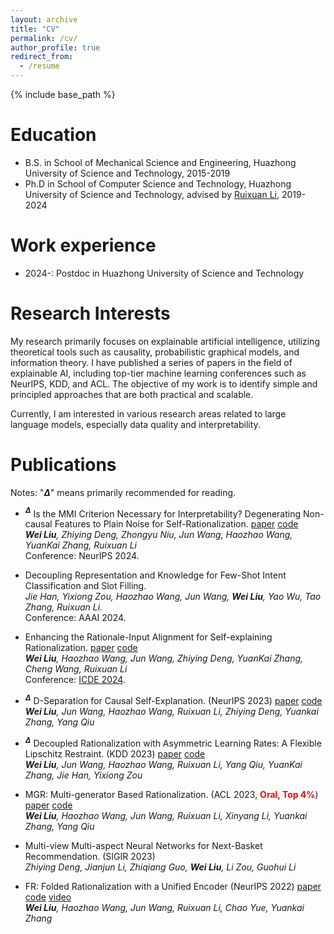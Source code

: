 ```yaml
---
layout: archive
title: "CV"
permalink: /cv/
author_profile: true
redirect_from:
  - /resume
---
```


{% include base_path %}

Education
======
* B.S. in School of Mechanical Science and Engineering, Huazhong University of Science and Technology, 2015-2019
* Ph.D in School of Computer Science and Technology, Huazhong University of Science and Technology, advised by [Ruixuan Li](http://idc.hust.edu.cn/rxli/index.html), 2019-2024

Work experience
======
* 2024-: Postdoc in Huazhong University of Science and Technology

Research Interests
======
 My research primarily focuses on explainable artificial intelligence, utilizing theoretical tools such as causality, probabilistic graphical models, and information theory. I have published a series of papers in the field of explainable AI, including top-tier machine learning conferences such as NeurIPS, KDD, and ACL. The objective of my work is to identify simple and principled approaches that are both practical and scalable. 

Currently, I am interested in various research areas related to large language models, especially data quality and interpretability.

Publications
======
  Notes: "**$\Delta$**" means primarily recommended for reading.

- **$^\Delta$** Is the MMI Criterion Necessary for Interpretability? Degenerating Non-causal Features to Plain Noise for Self-Rationalization. [paper](https://arxiv.org/abs/2410.06003) [code](https://github.com/jugechengzi/Rationalization-MRD)   
*__Wei Liu__, Zhiying Deng, Zhongyu Niu, Jun Wang, Haozhao Wang, YuanKai Zhang, Ruixuan Li*  
Conference: NeurIPS 2024. 

- Decoupling Representation and Knowledge for Few-Shot Intent Classification and Slot Filling.  
*Jie Han, Yixiong Zou, Haozhao Wang, Jun Wang, __Wei Liu__, Yao Wu, Tao Zhang, Ruixuan Li.*  
Conference: AAAI 2024.

- Enhancing the Rationale-Input Alignment for Self-explaining Rationalization. [paper](https://arxiv.org/abs/2312.04103) [code](https://github.com/jugechengzi/dar)  
*__Wei Liu__, Haozhao Wang, Jun Wang, Zhiying Deng, YuanKai Zhang, Cheng Wang, Ruixuan Li*  
Conference: [ICDE 2024](https://icde2024.github.io/).

- **$^\Delta$** D-Separation for Causal Self-Explanation. (NeurIPS 2023)   [paper](https://arxiv.org/abs/2309.13391) [code](https://github.com/jugechengzi/Rationalization-MCD)       
*__Wei Liu__, Jun Wang, Haozhao Wang,  Ruixuan Li, Zhiying Deng, Yuankai Zhang, Yang Qiu*  

- **$^\Delta$** Decoupled Rationalization with Asymmetric Learning Rates: A Flexible Lipschitz Restraint. (KDD 2023) [paper](https://dl.acm.org/doi/abs/10.1145/3580305.3599299) [code](https://github.com/jugechengzi/Rationalization-DR)  
*__Wei Liu__, Jun Wang, Haozhao Wang, Ruixuan Li, Yang Qiu, YuanKai Zhang, Jie Han, Yixiong Zou*

- MGR: Multi-generator Based Rationalization. (ACL 2023, **<font color=red>Oral, Top 4%</font>**) [paper](https://arxiv.org/abs/2305.04492) [code](https://github.com/jugechengzi/Rationalization-MGR)    
*__Wei Liu__, Haozhao Wang, Jun Wang, Ruixuan Li, Xinyang Li, Yuankai Zhang, Yang Qiu*

- Multi-view Multi-aspect Neural Networks for Next-Basket Recommendation. (SIGIR 2023)  
*Zhiying Deng, Jianjun Li, Zhiqiang Guo, __Wei Liu__, Li Zou, Guohui Li*

- FR: Folded Rationalization with a Unified Encoder (NeurIPS 2022) [paper](https://arxiv.org/pdf/2209.08285.pdf) [code](https://github.com/jugechengzi/FR) [video](https://slideslive.com/38990450/fr-folded-rationalization-with-a-unified-encoder?ref=search-presentations-folded+rationalization)  
    *__Wei Liu__, Haozhao Wang, Jun Wang, Ruixuan Li, Chao Yue, Yuankai Zhang*
  

  

  

